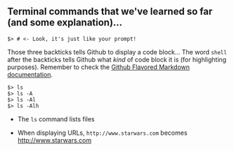 ## Terminal commands that we've learned so far (and some explanation)...

```shell
$> # <- Look, it's just like your prompt!
```

Those three backticks tells Github to display a code block... The word `shell` after the backticks tells Github what _kind_ of code block it is (for highlighting purposes). Remember to check the [Github Flavored Markdown documentation](https://help.github.com/articles/github-flavored-markdown).

```shell
$> ls
$> ls -A
$> ls -Al
$> ls -Alh
```

* The `ls` command lists files

* When displaying URLs, ```http://www.starwars.com``` becomes http://www.starwars.com
